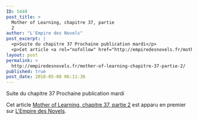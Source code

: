```yaml
---
ID: 5440
post_title: >
  Mother of Learning, chapitre 37, partie
  2
author: "L'Empire des Novels"
post_excerpt: |
  <p>Suite du chapitre 37 Prochaine publication mardi</p>
  <p>Cet article <a rel="nofollow" href="http://empiredesnovels.fr/mother-of-learning-chapitre-37-partie-2/">Mother of Learning, chapitre 37, partie 2</a> est apparu en premier sur <a rel="nofollow" href="http://empiredesnovels.fr/">L'Empire des Novels</a>.</p>
layout: post
permalink: >
  http://empiredesnovels.fr/mother-of-learning-chapitre-37-partie-2/
published: true
post_date: 2018-05-08 06:11:36
---
```

<p>Suite du chapitre 37 Prochaine publication mardi</p>
<p>Cet article <a rel="nofollow" href="http://empiredesnovels.fr/mother-of-learning-chapitre-37-partie-2/">Mother of Learning, chapitre 37, partie 2</a> est apparu en premier sur <a rel="nofollow" href="http://empiredesnovels.fr/">L&#039;Empire des Novels</a>.</p>